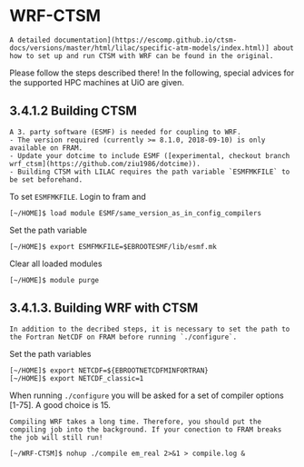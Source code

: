 # WRF-CTSM 

```{keypoints} Info
A detailed documentation](https://escomp.github.io/ctsm-docs/versions/master/html/lilac/specific-atm-models/index.html)] about how to set up and run CTSM with WRF can be found in the original. 
```

Please follow the steps described there! 
In the following, special advices for the supported HPC machines at UiO are given.

## 3.4.1.2 Building CTSM

```{discussion} ESMF
A 3. party software (ESMF) is needed for coupling to WRF. 
- The version required (currently >= 8.1.0, 2018-09-10) is only available on FRAM.
- Update your dotcime to include ESMF ([experimental, checkout branch wrf_ctsm](https://github.com/ziu1986/dotcime)).
- Building CTSM with LILAC requires the path variable `ESMFMKFILE` to be set beforehand.
```
To set `ESMFMKFILE`. Login to fram and

    [~/HOME]$ load module ESMF/same_version_as_in_config_compilers
  
Set the path variable

    [~/HOME]$ export ESMFMKFILE=$EBROOTESMF/lib/esmf.mk

Clear all loaded modules

    [~/HOME]$ module purge
    
## 3.4.1.3. Building WRF with CTSM

```{discussion} NETCDF
In addition to the decribed steps, it is necessary to set the path to the Fortran NetCDF on FRAM before running `./configure`.
```
Set the path variables

    [~/HOME]$ export NETCDF=${EBROOTNETCDFMINFORTRAN}
    [~/HOME]$ export NETCDF_classic=1
    
When running `./configure` you will be asked for a set of compiler options [1-75]. A good choice is 15.

```{discussion} Compiling WRF
Compiling WRF takes a long time. Therefore, you should put the compiling job into the background. If your conection to FRAM breaks the job will still run!
```
    [~/WRF-CTSM]$ nohup ./compile em_real 2>&1 > compile.log & 
    
